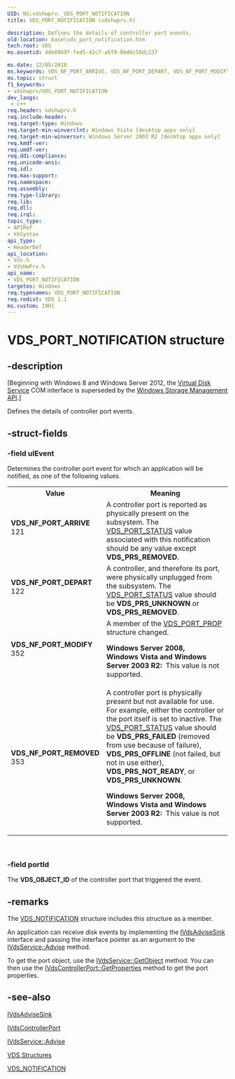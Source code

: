 ```yaml
---
UID: NS:vdshwprv._VDS_PORT_NOTIFICATION
title: VDS_PORT_NOTIFICATION (vdshwprv.h)

description: Defines the details of controller port events.
old-location: base\vds_port_notification.htm
tech.root: VDS
ms.assetid: 4de0969f-fed5-42c7-a5f8-0bd6c58dc237

ms.date: 12/05/2018
ms.keywords: VDS_NF_PORT_ARRIVE, VDS_NF_PORT_DEPART, VDS_NF_PORT_MODIFY, VDS_NF_PORT_REMOVED, VDS_PORT_NOTIFICATION, VDS_PORT_NOTIFICATION structure [VDS], base.vds_port_notification, vds/_VDS_PORT_NOTIFICATION, vdshwprv/_VDS_PORT_NOTIFICATION
ms.topic: struct
f1_keywords:
- vdshwprv/VDS_PORT_NOTIFICATION
dev_langs:
 - c++
req.header: vdshwprv.h
req.include-header: 
req.target-type: Windows
req.target-min-winverclnt: Windows Vista [desktop apps only]
req.target-min-winversvr: Windows Server 2003 R2 [desktop apps only]
req.kmdf-ver: 
req.umdf-ver: 
req.ddi-compliance: 
req.unicode-ansi: 
req.idl: 
req.max-support: 
req.namespace: 
req.assembly: 
req.type-library: 
req.lib: 
req.dll: 
req.irql: 
topic_type:
- APIRef
- kbSyntax
api_type:
- HeaderDef
api_location:
- Vds.h
- VdsHwPrv.h
api_name:
- VDS_PORT_NOTIFICATION
targetos: Windows
req.typenames: VDS_PORT_NOTIFICATION
req.redist: VDS 1.1
ms.custom: 19H1
---
```


# VDS_PORT_NOTIFICATION structure


## -description


<p class="CCE_Message">[Beginning with Windows 8 and Windows Server 2012, the <a href="https://docs.microsoft.com/windows/desktop/VDS/virtual-disk-service-portal">Virtual Disk Service</a> COM interface is superseded by the <a href="https://docs.microsoft.com/previous-versions/windows/desktop/stormgmt/windows-storage-management-api-portal">Windows Storage Management API</a>.]

Defines 
   the details of controller port events.


## -struct-fields




### -field ulEvent

Determines the controller port event for which an application will be notified, as one of the following values.

<table>
<tr>
<th>Value</th>
<th>Meaning</th>
</tr>
<tr>
<td width="40%"><a id="VDS_NF_PORT_ARRIVE"></a><a id="vds_nf_port_arrive"></a><dl>
<dt><b>VDS_NF_PORT_ARRIVE</b></dt>
<dt>121</dt>
</dl>
</td>
<td width="60%">
A controller port is reported as physically present on the subsystem. 
The <a href="https://docs.microsoft.com/windows/desktop/api/vdshwprv/ne-vdshwprv-vds_port_status">VDS_PORT_STATUS</a> value associated with this notification should be any value except <b>VDS_PRS_REMOVED</b>.


</td>
</tr>
<tr>
<td width="40%"><a id="VDS_NF_PORT_DEPART"></a><a id="vds_nf_port_depart"></a><dl>
<dt><b>VDS_NF_PORT_DEPART</b></dt>
<dt>122</dt>
</dl>
</td>
<td width="60%">
A controller, and therefore its port, were physically unplugged from the subsystem. The <a href="https://docs.microsoft.com/windows/desktop/api/vdshwprv/ne-vdshwprv-vds_port_status">VDS_PORT_STATUS</a> value should be <b>VDS_PRS_UNKNOWN</b> or <b>VDS_PRS_REMOVED</b>.

</td>
</tr>
<tr>
<td width="40%"><a id="VDS_NF_PORT_MODIFY"></a><a id="vds_nf_port_modify"></a><dl>
<dt><b>VDS_NF_PORT_MODIFY</b></dt>
<dt>352</dt>
</dl>
</td>
<td width="60%">
A member of the <a href="https://docs.microsoft.com/windows/desktop/api/vdshwprv/ns-vdshwprv-vds_port_prop">VDS_PORT_PROP</a> structure changed.

<b>Windows Server 2008, Windows Vista and Windows Server 2003 R2:  </b>This value is not supported.

</td>
</tr>
<tr>
<td width="40%"><a id="VDS_NF_PORT_REMOVED"></a><a id="vds_nf_port_removed"></a><dl>
<dt><b>VDS_NF_PORT_REMOVED</b></dt>
<dt>353</dt>
</dl>
</td>
<td width="60%">
A controller port is physically present but not available for use. For example, either the controller or the port itself is set to inactive. The <a href="https://docs.microsoft.com/windows/desktop/api/vdshwprv/ne-vdshwprv-vds_port_status">VDS_PORT_STATUS</a> value should be <b>VDS_PRS_FAILED</b>  (removed from use because of failure), <b>VDS_PRS_OFFLINE</b>  (not failed, but not in use either), <b>VDS_PRS_NOT_READY</b>, or <b>VDS_PRS_UNKNOWN</b>.

<b>Windows Server 2008, Windows Vista and Windows Server 2003 R2:  </b>This value is not supported.

</td>
</tr>
</table>
 


### -field portId

The <b>VDS_OBJECT_ID</b> of the controller port that triggered the event.


## -remarks



The <a href="https://docs.microsoft.com/windows/desktop/api/vdshwprv/ns-vdshwprv-vds_notification">VDS_NOTIFICATION</a> structure includes this 
    structure as a member.

An application can receive disk events by implementing the 
    <a href="https://docs.microsoft.com/windows/desktop/api/vdshwprv/nn-vdshwprv-ivdsadvisesink">IVdsAdviseSink</a> interface and passing the interface 
    pointer as an argument to the <a href="https://docs.microsoft.com/windows/desktop/api/vds/nf-vds-ivdsservice-advise">IVdsService::Advise</a> 
    method.

To get the port object, use the <a href="https://docs.microsoft.com/windows/desktop/api/vds/nf-vds-ivdsservice-getobject">IVdsService::GetObject</a> method. You can then use the <a href="https://docs.microsoft.com/windows/desktop/api/vdshwprv/nf-vdshwprv-ivdscontrollerport-getproperties">IVdsControllerPort::GetProperties</a> method to get the port properties.




## -see-also




<a href="https://docs.microsoft.com/windows/desktop/api/vdshwprv/nn-vdshwprv-ivdsadvisesink">IVdsAdviseSink</a>



<a href="https://docs.microsoft.com/windows/desktop/api/vdshwprv/nn-vdshwprv-ivdscontrollerport">IVdsControllerPort</a>



<a href="https://docs.microsoft.com/windows/desktop/api/vds/nf-vds-ivdsservice-advise">IVdsService::Advise</a>



<a href="https://docs.microsoft.com/windows/desktop/VDS/vds-structures">VDS Structures</a>



<a href="https://docs.microsoft.com/windows/desktop/api/vdshwprv/ns-vdshwprv-vds_notification">VDS_NOTIFICATION</a>
 

 

